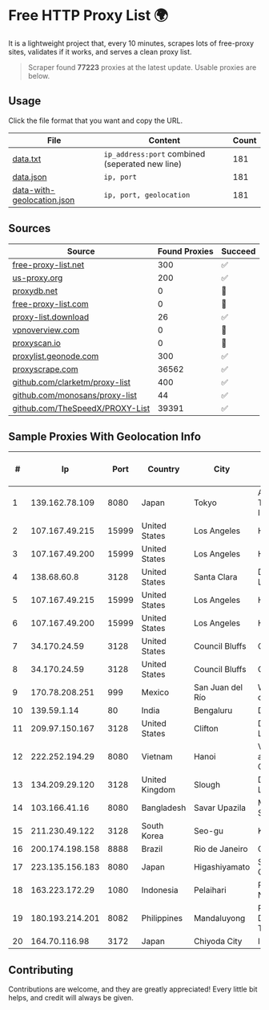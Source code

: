 
# Free HTTP Proxy List 🌍

It is a lightweight project that, every 10 minutes, scrapes lots of free-proxy sites, validates if it works, and serves a clean proxy list.


> Scraper found **77223** proxies at the latest update. Usable proxies are below.

## Usage

Click the file format that you want and copy the URL.


|File|Content|Count|
|----|-------|-----|
|[data.txt](https://raw.githubusercontent.com/themiralay/Proxy-List-World/master/data.txt)|`ip_address:port` combined (seperated new line)|181|
|[data.json](https://raw.githubusercontent.com/themiralay/Proxy-List-World/master/data.json)|`ip, port`|181|
|[data-with-geolocation.json](https://raw.githubusercontent.com/themiralay/Proxy-List-World/master/data-with-geolocation.json)|`ip, port, geolocation`|181|

## Sources

|Source|Found Proxies|Succeed|
|------|-------------|-------|
|[free-proxy-list.net](https://free-proxy-list.net)|300|✅|
|[us-proxy.org](https://www.us-proxy.org)|200|✅|
|[proxydb.net](http://proxydb.net)|0|🚫|
|[free-proxy-list.com](https://free-proxy-list.com/?page=&port=&type%5B%5D=http&type%5B%5D=https&up_time=0&search=Search)|0|🚫|
|[proxy-list.download](https://www.proxy-list.download/HTTP)|26|✅|
|[vpnoverview.com](https://vpnoverview.com/privacy/anonymous-browsing/free-proxy-servers)|0|🚫|
|[proxyscan.io](https://www.proxyscan.io)|0|🚫|
|[proxylist.geonode.com](https://proxylist.geonode.com/api/proxy-list?limit=300&page=1&sort_by=lastChecked&sort_type=desc&protocols=http,https)|300|✅|
|[proxyscrape.com](https://api.proxyscrape.com/v2/?request=displayproxies&protocol=http&timeout=10000&country=all&ssl=all&anonymity=all)|36562|✅|
|[github.com/clarketm/proxy-list](https://raw.githubusercontent.com/clarketm/proxy-list/master/proxy-list-raw.txt)|400|✅|
|[github.com/monosans/proxy-list](https://raw.githubusercontent.com/monosans/proxy-list/main/proxies/http.txt)|44|✅|
|[github.com/TheSpeedX/PROXY-List](https://raw.githubusercontent.com/TheSpeedX/PROXY-List/master/http.txt)|39391|✅|


## Sample Proxies With Geolocation Info

|#|Ip|Port|Country|City|Internet Service Provider|
|-|--|----|-------|----|-------------------------|
|1|139.162.78.109|8080|Japan|Tokyo|Akamai Technologies, Inc.|
|2|107.167.49.215|15999|United States|Los Angeles|HostPapa|
|3|107.167.49.200|15999|United States|Los Angeles|HostPapa|
|4|138.68.60.8|3128|United States|Santa Clara|DigitalOcean, LLC|
|5|107.167.49.215|15999|United States|Los Angeles|HostPapa|
|6|107.167.49.200|15999|United States|Los Angeles|HostPapa|
|7|34.170.24.59|3128|United States|Council Bluffs|Google LLC|
|8|34.170.24.59|3128|United States|Council Bluffs|Google LLC|
|9|170.78.208.251|999|Mexico|San Juan del Río|Wantelco SAS de CV|
|10|139.59.1.14|80|India|Bengaluru|DIGITALOCEAN|
|11|209.97.150.167|3128|United States|Clifton|DigitalOcean, LLC|
|12|222.252.194.29|8080|Vietnam|Hanoi|VietNam Post and Telecom Corporation|
|13|134.209.29.120|3128|United Kingdom|Slough|DigitalOcean, LLC|
|14|103.166.41.16|8080|Bangladesh|Savar Upazila|Md Tauhid Shak|
|15|211.230.49.122|3128|South Korea|Seo-gu|Korea Telecom|
|16|200.174.198.158|8888|Brazil|Rio de Janeiro|Claro S.A.|
|17|223.135.156.183|8080|Japan|Higashiyamato|So-net Corporation|
|18|163.223.172.29|1080|Indonesia|Pelaihari|PT FAFI UIFI NETWORK|
|19|180.193.214.201|8082|Philippines|Mandaluyong|Philippine Long Distance Telephone Co.|
|20|164.70.116.98|3172|Japan|Chiyoda City|InfoSphere|



## Contributing

Contributions are welcome, and they are greatly appreciated! Every
little bit helps, and credit will always be given.

